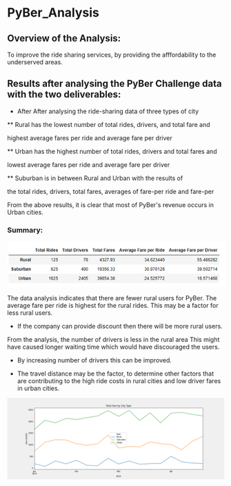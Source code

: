 # PyBer_Analysis

## Overview of the Analysis:

To improve the ride sharing services, by providing the afffordability to the underserved areas.


## Results after analysing the PyBer Challenge data with the two deliverables:


* After After analysing the ride-sharing data of three types of city 

** Rural has the lowest number of total rides, drivers, and total fare and 
 
 highest average fares per ride and average fare per driver

** Urban has the highest number of total rides, drivers and total fares and 
 
  lowest average fares per ride and average fare per driver
 
** Suburban is in between Rural and Urban with the results of 

 the total rides, drivers, total fares, averages of fare-per ride and fare-per
  
 From the above results, it is clear that most of PyBer's revenue occurs in Urban cities.
 
 
 
 
 
 
 
 
 
 
 
 
 ### Summary:
 
 ![plot1](Images/summary_dataframe.png)

The data analysis indicates that there are fewer rural users for PyBer.
The average fare per ride is highest for the rural rides.
This may be a factor for less rural users.
   * If the company can provide discount then there will be more rural users.  
 
From the analysis, the number of drivers is less in the rural area 
This might have caused longer waiting time which would have discouraged the users. 
  * By increasing number of drivers this can be improved.
  
  * The travel distance may be the factor, to determine other factors that are 
 contributing to the high ride costs in rural cities and low driver fares in urban cities.
  
  ![plot2](Images/PyBer_weekly_fare_summary.png)
